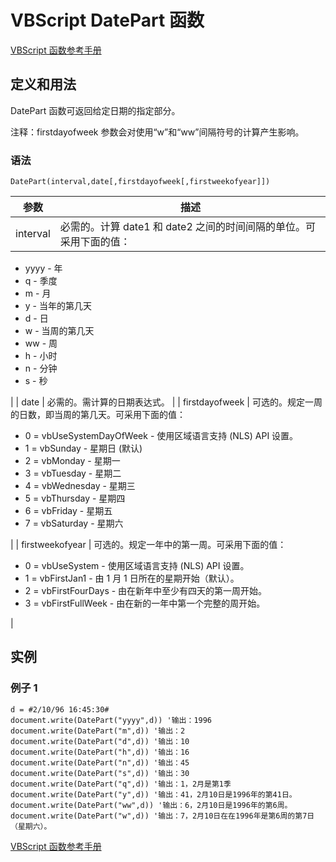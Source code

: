 # VBScript DatePart 函数

[VBScript 函数参考手册](/vbscript/vbscript_ref_functions.asp "VBScript 函数")

## 定义和用法

DatePart 函数可返回给定日期的指定部分。

注释：firstdayofweek 参数会对使用“w”和“ww”间隔符号的计算产生影响。

### 语法

```
DatePart(interval,date[,firstdayofweek[,firstweekofyear]])
```

| 参数 | 描述 |
| --- | --- |
| interval | 必需的。计算 date1 和 date2 之间的时间间隔的单位。可采用下面的值：

*   yyyy - 年
*   q - 季度
*   m - 月
*   y - 当年的第几天
*   d - 日
*   w - 当周的第几天
*   ww - 周
*   h - 小时
*   n - 分钟
*   s - 秒

 |
| date | 必需的。需计算的日期表达式。 |
| firstdayofweek | 可选的。规定一周的日数，即当周的第几天。可采用下面的值：

*   0 = vbUseSystemDayOfWeek - 使用区域语言支持 (NLS) API 设置。
*   1 = vbSunday - 星期日 (默认)
*   2 = vbMonday - 星期一
*   3 = vbTuesday - 星期二
*   4 = vbWednesday - 星期三
*   5 = vbThursday - 星期四
*   6 = vbFriday - 星期五
*   7 = vbSaturday - 星期六

 |
| firstweekofyear | 可选的。规定一年中的第一周。可采用下面的值：

*   0 = vbUseSystem - 使用区域语言支持 (NLS) API 设置。
*   1 = vbFirstJan1 - 由 1 月 1 日所在的星期开始（默认）。
*   2 = vbFirstFourDays - 由在新年中至少有四天的第一周开始。
*   3 = vbFirstFullWeek - 由在新的一年中第一个完整的周开始。

 |

## 实例

### 例子 1

```
d = #2/10/96 16:45:30#
document.write(DatePart("yyyy",d)) '输出：1996
document.write(DatePart("m",d)) '输出：2
document.write(DatePart("d",d)) '输出：10
document.write(DatePart("h",d)) '输出：16
document.write(DatePart("n",d)) '输出：45
document.write(DatePart("s",d)) '输出：30
document.write(DatePart("q",d)) '输出：1，2月是第1季
document.write(DatePart("y",d)) '输出：41，2月10日是1996年的第41日。
document.write(DatePart("ww",d)) '输出：6，2月10日是1996年的第6周。
document.write(DatePart("w",d)) '输出：7，2月10日在在1996年是第6周的第7日（星期六）。

```

[VBScript 函数参考手册](/vbscript/vbscript_ref_functions.asp "VBScript 函数")

